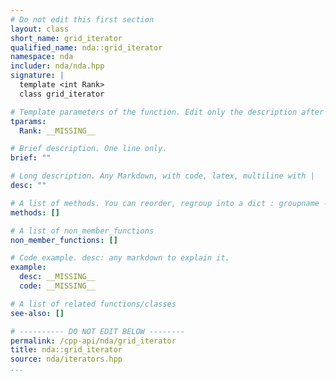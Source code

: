 ```yaml
---
# Do not edit this first section
layout: class
short_name: grid_iterator
qualified_name: nda::grid_iterator
namespace: nda
includer: nda/nda.hpp
signature: |
  template <int Rank>
  class grid_iterator

# Template parameters of the function. Edit only the description after the :
tparams:
  Rank: __MISSING__

# Brief description. One line only.
brief: ""

# Long description. Any Markdown, with code, latex, multiline with |
desc: ""

# A list of methods. You can reorder, regroup into a dict : groupname -> list
methods: []

# A list of non_member_functions
non_member_functions: []

# Code example. desc: any markdown to explain it.
example:
  desc: __MISSING__
  code: __MISSING__

# A list of related functions/classes
see-also: []

# ---------- DO NOT EDIT BELOW --------
permalink: /cpp-api/nda/grid_iterator
title: nda::grid_iterator
source: nda/iterators.hpp
...
```


